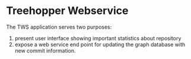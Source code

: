 Treehopper Webservice
======================

The TWS application serves two purposes:

1. present user interface showing important statistics about repository
2. expose a web service end point for updating the graph database with new commit information.
